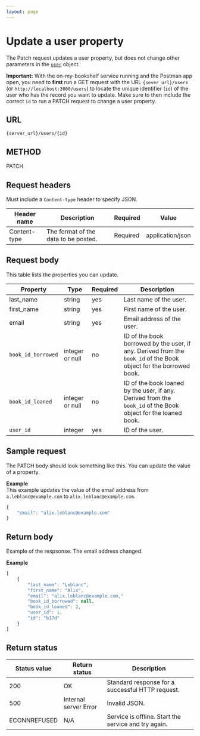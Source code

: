 ```yaml
---
layout: page
---
```


# Update a user property

The Patch request updates a user property, but does not change other parameters in the [`user`](user.md) object.

**Important:** With the on-my-bookshelf service running and the Postman app open, you need to **first** run a GET request with the URL `{sever_url}/users` (or `http://localhost:3000/users`) to locate the unique identifier (`id`) of the user who has the record you want to update. Make sure to then include the correct `id` to run a PATCH request to change a user property. 

## URL

```shell
{server_url}/users/{id}
```

## METHOD

PATCH

## Request headers

Must include a `Content-type` header to specify JSON.

| Header name | Description | Required | Value |
| -------------- | ------ | ------------ |------------ |
| Content-type | The format of the data to be posted. | Required | application/json |

## Request body

This table lists the properties you can update.

| Property       | Type   | Required | Description                | 
| -------------- | ------ | -------- | -------------------------- | 
| last_name      | string | yes      | Last name of the user.     |       
| first_name     | string | yes      | First name of the user.    |       
| email          | string | yes      | Email address of the user. | 
| `book_id_borrowed` | integer or null | no | ID of the book borrowed by the user, if any. Derived from the `book_id` of the Book object for the borrowed book. |
| `book_id_loaned` | integer or null | no | ID of the book loaned by the user, if any. Derived from the `book_id` of the Book object for the loaned book.  |
| `user_id` | integer | yes | ID of the user. |



## Sample request

The PATCH body should look something like this. You can update the value of a property. 

**Example**<br>
This example updates the value of the email address from `a.leblanc@example.com` to `alix.leblanc@example.com`.

```js
{
    "email": "alix.leblanc@example.com"
}
```

## Return body

Example of the respsonse. The email address changed. 

**Example**

```js
[
    {
        "last_name": "Leblanc",
        "first_name": "Alix",
        "email": "alix.leblanc@example.com,"
        "book_id_borrowed": null,
        "book_id_loaned": 2,  
        "user_id": 1,
        "id": "b17d"
    }
]
```
## Return status

| Status value | Return status | Description |
| ------------- | ----------- | ----------- |
| 200 | OK | Standard response for a successful HTTP request. |
| 500 | Internal server Error | Invalid JSON. |
| ECONNREFUSED | N/A | Service is offline. Start the service and try again. |